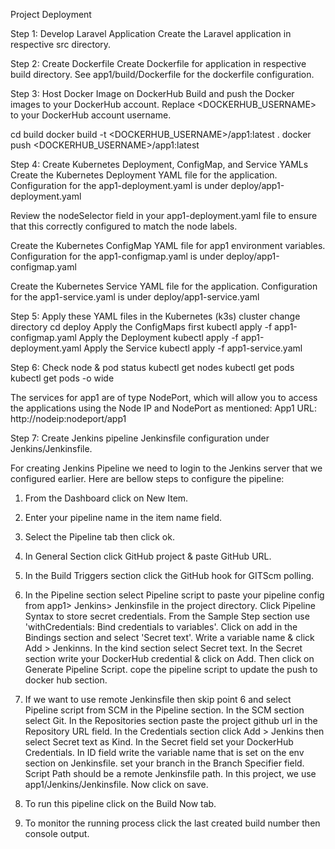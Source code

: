 Project Deployment

Step 1: Develop Laravel Application
Create the Laravel application in respective src directory.

Step 2: Create Dockerfile
Create Dockerfile for application in respective build directory.
See app1/build/Dockerfile for the dockerfile configuration.

Step 3: Host Docker Image on DockerHub
Build and push the Docker images to your DockerHub account.
Replace <DOCKERHUB_USERNAME> to your DockerHub account username.

 cd build
 docker build -t <DOCKERHUB_USERNAME>/app1:latest .
 docker push <DOCKERHUB_USERNAME>/app1:latest

Step 4: Create Kubernetes Deployment, ConfigMap, and Service YAMLs
Create the Kubernetes Deployment YAML file for the application.
Configuration for the app1-deployment.yaml is under deploy/app1-deployment.yaml

Review the nodeSelector field in your app1-deployment.yaml file to ensure that this correctly configured to match the node labels.

Create the Kubernetes ConfigMap YAML file for app1 environment variables.
Configuration for the app1-configmap.yaml is under deploy/app1-configmap.yaml

Create the Kubernetes Service YAML file for the application.
Configuration for the app1-service.yaml is under deploy/app1-service.yaml

Step 5: Apply these YAML files in the Kubernetes (k3s) cluster
change directory
 cd deploy
Apply the ConfigMaps first
 kubectl apply -f app1-configmap.yaml
Apply the Deployment
 kubectl apply -f app1-deployment.yaml
Apply the Service
 kubectl apply -f app1-service.yaml

Step 6: Check node & pod status
 kubectl get nodes
 kubectl get pods
 kubectl get pods -o wide

The services for app1 are of type NodePort, which will allow you to access the applications using the Node IP and NodePort as mentioned:
App1 URL: http://nodeip:nodeport/app1

Step 7:  Create Jenkins pipeline
Jenkinsfile configuration under Jenkins/Jenkinsfile.

For creating Jenkins Pipeline we need to login to the Jenkins server that we configured earlier.
Here are bellow steps to configure the pipeline:
  1. From the Dashboard click on New Item.
  2. Enter your pipeline name in the item name field.
  3. Select the Pipeline tab then click ok.
  4. In General Section click GitHub project & paste GitHub URL.
  5. In the Build Triggers section click the GitHub hook for GITScm polling.
  6. In the Pipeline section select Pipeline script to paste your pipeline config from app1> Jenkins> Jenkinsfile in the project directory.
     Click Pipeline Syntax to store secret credentials. From the Sample Step section use 'withCredentials: Bind credentials to variables'. Click on add in the 
     Bindings section and select 'Secret text'. Write a variable name & click Add > Jenkinns. In the kind section select Secret text. In the Secret section write your 
     DockerHub credential & click on Add. Then click on Generate Pipeline Script. cope the pipeline script to update the push to docker hub section.

  7. If we want to use remote Jenkinsfile then skip point 6 and select Pipeline script from SCM in the Pipeline section. In the SCM section select Git. In the Repositories      section paste the project github url in the Repository URL field. In the Credentials section click Add > Jenkins then select Secret text as Kind. In the Secret field set your DockerHub Credentials. In ID field write the variable name that is set on the env section on Jenkinsfile. set your branch in the Branch Specifier field. Script Path should be a remote Jenkinsfile path. In this project, we use app1/Jenkins/Jenkinsfile. Now click on save.

  8. To run this pipeline click on the Build Now tab. 
  9. To monitor the running process click the last created build number then console output.
